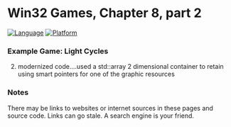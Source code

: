 # Win32 Games, Chapter 8, part 2
[![Language](https://img.shields.io/badge/Language%20-C++-blue.svg)](https://github.com/GeorgePimpleton/Win32-games/)
[![Platform](https://img.shields.io/badge/Platform%20-Win32-blue.svg)](https://github.com/GeorgePimpleton/Win32-games/)
### Example Game: Light Cycles

2. modernized code....used a std::array 2 dimensional container to retain using smart pointers for one of the graphic resources

### Notes
There may be links to websites or internet sources in these pages and source code. Links can go stale. A search engine is your friend.
